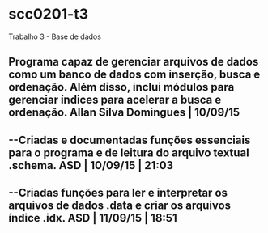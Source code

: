 # scc0201-t3
Trabalho 3 - Base de dados

Programa capaz de gerenciar arquivos de dados como um banco de dados com inserção, busca e ordenação.
Além disso, inclui módulos para gerenciar índices para acelerar a busca e ordenação. 
Allan Silva Domingues | 10/09/15
---------------------------------------------------------------------------------------------------------
--Criadas e documentadas funções essenciais para o programa e de leitura do arquivo textual .schema.
ASD | 10/09/15 | 21:03
---------------------------------------------------------------------------------------------------------
--Criadas funções para ler e interpretar os arquivos de dados .data e criar os arquivos índice .idx.
ASD | 11/09/15 | 18:51
---------------------------------------------------------------------------------------------------------
